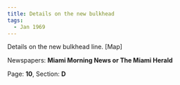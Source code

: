 ```yaml
---  
title: Details on the new bulkhead  
tags:  
  - Jan 1969  
---  
```

  
Details on the new bulkhead line. [Map]  
  
Newspapers: **Miami Morning News or The Miami Herald**  
  
Page: **10**, Section: **D** 
